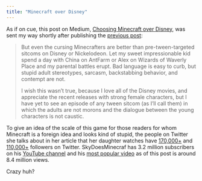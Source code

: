 ```yaml
---
title: "Minecraft over Disney"
---
```

<p>As if on cue, this post on Medium, <a href="https://medium.com/editors-picks/57a0128b53c9">Choosing Minecraft over Disney</a>, was sent my way shortly after publishing the <a href="https://chrisenns.com/2013/05/a-kid-teaches-his-dad-minecraft/">previous post</a>:</p>
<blockquote><p>
  But even the cursing Minecrafters are better than pre-tween-targeted sitcoms on Disney or Nickelodeon. Let my sweet impressionable kid spend a day with China on AntFarm or Alex on Wizards of Waverly Place and my parental battles erupt. Bad language is easy to curb, but stupid adult stereotypes, sarcasm, backstabbing behavior, and contempt are not.</p>
<p>  I wish this wasn’t true, because I love all of the Disney movies, and appreciate the recent releases with strong female characters, but I have yet to see an episode of any tween sitcom (as I’ll call them) in which the adults are not morons and the dialogue between the young characters is not caustic.
</p></blockquote>
<p>To give an idea of the scale of this game for those readers for whom Minecraft is a foreign idea and looks kind of stupid, the people on Twitter she talks about in her article that her daughter watches have <a href="https://twitter.com/SkyDoesMinecraf">170,000+</a> and <a href="https://twitter.com/iHasCupquake">110,000+</a> followers on Twitter. SkyDoesMinecraf has 3.2 million subscribers on his <a href="http://www.youtube.com/user/SkyDoesMinecraft">YouTube channel</a> and his <a href="http://www.youtube.com/watch?v=L5YWep6NMQM">most popular video</a> as of this post is around 8.4 million views.</p>
<p>Crazy huh?</p>
